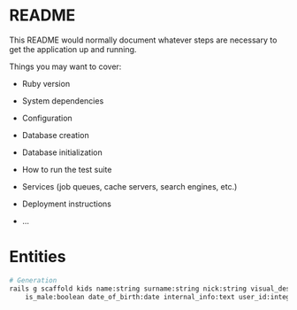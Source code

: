 # README

This README would normally document whatever steps are necessary to get the
application up and running.

Things you may want to cover:

* Ruby version

* System dependencies

* Configuration

* Database creation

* Database initialization

* How to run the test suite

* Services (job queues, cache servers, search engines, etc.)

* Deployment instructions

* ...


# Entities

```bash
# Generation
rails g scaffold kids name:string surname:string nick:string visual_description:string \
    is_male:boolean date_of_birth:date internal_info:text user_id:integer

```
